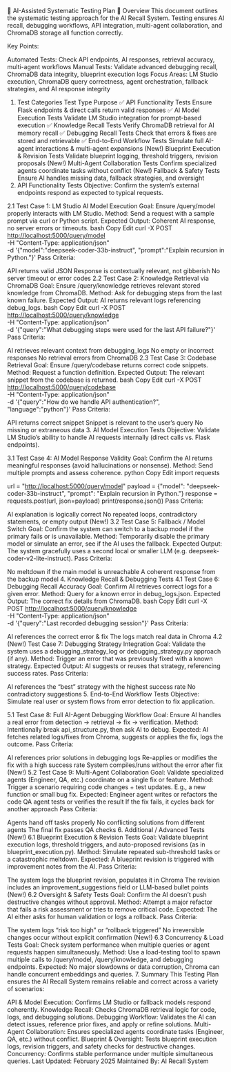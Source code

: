 🧪 AI-Assisted Systematic Testing Plan
📌 Overview
This document outlines the systematic testing approach for the AI Recall System.
Testing ensures AI recall, debugging workflows, API integration, multi-agent collaboration, and ChromaDB storage all function correctly.

Key Points:

Automated Tests: Check API endpoints, AI responses, retrieval accuracy, multi-agent workflows
Manual Tests: Validate advanced debugging recall, ChromaDB data integrity, blueprint execution logs
Focus Areas: LM Studio execution, ChromaDB query correctness, agent orchestration, fallback strategies, and AI response integrity

1. Test Categories
Test Type Purpose
✅ API Functionality Tests Ensure Flask endpoints & direct calls return valid responses
✅ AI Model Execution Tests Validate LM Studio integration for prompt-based execution
✅ Knowledge Recall Tests Verify ChromaDB retrieval for AI memory recall
✅ Debugging Recall Tests Check that errors & fixes are stored and retrievable
✅ End-to-End Workflow Tests Simulate full AI-agent interactions & multi-agent expansions
(New!) Blueprint Execution & Revision Tests Validate blueprint logging, threshold triggers, revision proposals
(New!) Multi-Agent Collaboration Tests Confirm specialized agents coordinate tasks without conflict
(New!) Fallback & Safety Tests Ensure AI handles missing data, fallback strategies, and oversight
2. API Functionality Tests
Objective: Confirm the system’s external endpoints respond as expected to typical requests.

2.1 Test Case 1: LM Studio AI Model Execution
Goal: Ensure /query/model properly interacts with LM Studio.
Method: Send a request with a sample prompt via curl or Python script.
Expected Output: Coherent AI response, no server errors or timeouts.
bash
Copy
Edit
curl -X POST <http://localhost:5000/query/model> \
     -H "Content-Type: application/json" \
     -d '{"model":"deepseek-coder-33b-instruct", "prompt":"Explain recursion in Python."}'
Pass Criteria:

API returns valid JSON
Response is contextually relevant, not gibberish
No server timeout or error codes
2.2 Test Case 2: Knowledge Retrieval via ChromaDB
Goal: Ensure /query/knowledge retrieves relevant stored knowledge from ChromaDB.
Method: Ask for debugging steps from the last known failure.
Expected Output: AI returns relevant logs referencing debug_logs.
bash
Copy
Edit
curl -X POST <http://localhost:5000/query/knowledge> \
     -H "Content-Type: application/json" \
     -d '{"query":"What debugging steps were used for the last API failure?"}'
Pass Criteria:

AI retrieves relevant context from debugging_logs
No empty or incorrect responses
No retrieval errors from ChromaDB
2.3 Test Case 3: Codebase Retrieval
Goal: Ensure /query/codebase returns correct code snippets.
Method: Request a function definition.
Expected Output: The relevant snippet from the codebase is returned.
bash
Copy
Edit
curl -X POST <http://localhost:5000/query/codebase> \
     -H "Content-Type: application/json" \
     -d '{"query":"How do we handle API authentication?", "language":"python"}'
Pass Criteria:

API returns correct snippet
Snippet is relevant to the user’s query
No missing or extraneous data
3. AI Model Execution Tests
Objective: Validate LM Studio’s ability to handle AI requests internally (direct calls vs. Flask endpoints).

3.1 Test Case 4: AI Model Response Validity
Goal: Confirm the AI returns meaningful responses (avoid hallucinations or nonsense).
Method: Send multiple prompts and assess coherence.
python
Copy
Edit
import requests

url = "<http://localhost:5000/query/model>"
payload = {"model": "deepseek-coder-33b-instruct", "prompt": "Explain recursion in Python."}
response = requests.post(url, json=payload)
print(response.json())
Pass Criteria:

AI explanation is logically correct
No repeated loops, contradictory statements, or empty output
(New!) 3.2 Test Case 5: Fallback / Model Switch
Goal: Confirm the system can switch to a backup model if the primary fails or is unavailable.
Method: Temporarily disable the primary model or simulate an error, see if the AI uses the fallback.
Expected Output: The system gracefully uses a second local or smaller LLM (e.g. deepseek-coder-v2-lite-instruct).
Pass Criteria:

No meltdown if the main model is unreachable
A coherent response from the backup model
4. Knowledge Recall & Debugging Tests
4.1 Test Case 6: Debugging Recall Accuracy
Goal: Confirm AI retrieves correct logs for a given error.
Method: Query for a known error in debug_logs.json.
Expected Output: The correct fix details from ChromaDB.
bash
Copy
Edit
curl -X POST <http://localhost:5000/query/knowledge> \
     -H "Content-Type: application/json" \
     -d '{"query":"Last recorded debugging session"}'
Pass Criteria:

AI references the correct error & fix
The logs match real data in Chroma
4.2 (New!) Test Case 7: Debugging Strategy Integration
Goal: Validate the system uses a debugging_strategy_log or debugging_strategy.py approach (if any).
Method: Trigger an error that was previously fixed with a known strategy.
Expected Output: AI suggests or reuses that strategy, referencing success rates.
Pass Criteria:

AI references the “best” strategy with the highest success rate
No contradictory suggestions
5. End-to-End Workflow Tests
Objective: Simulate real user or system flows from error detection to fix application.

5.1 Test Case 8: Full AI-Agent Debugging Workflow
Goal: Ensure AI handles a real error from detection → retrieval → fix → verification.
Method: Intentionally break api_structure.py, then ask AI to debug.
Expected: AI fetches related logs/fixes from Chroma, suggests or applies the fix, logs the outcome.
Pass Criteria:

AI references prior solutions in debugging logs
Re-applies or modifies the fix with a high success rate
System compiles/runs without the error after fix
(New!) 5.2 Test Case 9: Multi-Agent Collaboration
Goal: Validate specialized agents (Engineer, QA, etc.) coordinate on a single fix or feature.
Method: Trigger a scenario requiring code changes + test updates. E.g., a new function or small bug fix.
Expected:
Engineer agent writes or refactors the code
QA agent tests or verifies the result
If the fix fails, it cycles back for another approach
Pass Criteria:

Agents hand off tasks properly
No conflicting solutions from different agents
The final fix passes QA checks
6. Additional / Advanced Tests
(New!) 6.1 Blueprint Execution & Revision Tests
Goal: Validate blueprint execution logs, threshold triggers, and auto-proposed revisions (as in blueprint_execution.py).
Method: Simulate repeated sub-threshold tasks or a catastrophic meltdown.
Expected: A blueprint revision is triggered with improvement notes from the AI.
Pass Criteria:

The system logs the blueprint revision, populates it in Chroma
The revision includes an improvement_suggestions field or LLM-based bullet points
(New!) 6.2 Oversight & Safety Tests
Goal: Confirm the AI doesn’t push destructive changes without approval.
Method: Attempt a major refactor that fails a risk assessment or tries to remove critical code.
Expected: The AI either asks for human validation or logs a rollback.
Pass Criteria:

The system logs “risk too high” or “rollback triggered”
No irreversible changes occur without explicit confirmation
(New!) 6.3 Concurrency & Load Tests
Goal: Check system performance when multiple queries or agent requests happen simultaneously.
Method: Use a load-testing tool to spawn multiple calls to /query/model, /query/knowledge, and debugging endpoints.
Expected: No major slowdowns or data corruption, Chroma can handle concurrent embeddings and queries.
7. Summary
This Testing Plan ensures the AI Recall System remains reliable and correct across a variety of scenarios:

API & Model Execution: Confirms LM Studio or fallback models respond coherently.
Knowledge Recall: Checks ChromaDB retrieval logic for code, logs, and debugging solutions.
Debugging Workflow: Validates the AI can detect issues, reference prior fixes, and apply or refine solutions.
Multi-Agent Collaboration: Ensures specialized agents coordinate tasks (Engineer, QA, etc.) without conflict.
Blueprint & Oversight: Tests blueprint execution logs, revision triggers, and safety checks for destructive changes.
Concurrency: Confirms stable performance under multiple simultaneous queries.
Last Updated: February 2025
Maintained By: AI Recall System
